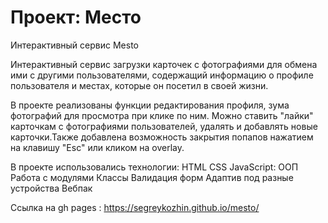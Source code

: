 # Проект: Место

Интерактивный сервис Mesto

Интерактивный сервис загрузки карточек с фотографиями для обмена ими с другими пользователями, содержащий информацию о профиле пользователя и местах, которые он посетил в своей жизни.

В проекте реализованы функции редактирования профиля, зума фотографий для просмотра при клике по ним. Можно ставить "лайки" карточкам с фотографиями пользователей, удалять и добавлять новые карточки.Также добавлена возможность закрытия попапов нажатием на клавишу "Esc" или кликом на overlay.

В проекте использовались технологии:
HTML
CSS
JavaScript:
ООП
Работа с модулями
Классы
Валидация форм
Адаптив под разные устройства
Вебпак

Ссылка на gh pages : https://segreykozhin.github.io/mesto/

